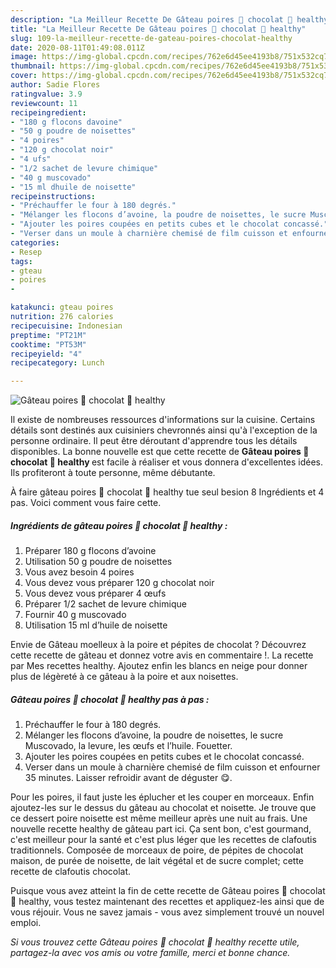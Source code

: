 ```yaml
---
description: "La Meilleur Recette De Gâteau poires 🍐 chocolat 🍫 healthy"
title: "La Meilleur Recette De Gâteau poires 🍐 chocolat 🍫 healthy"
slug: 109-la-meilleur-recette-de-gateau-poires-chocolat-healthy
date: 2020-08-11T01:49:08.011Z
image: https://img-global.cpcdn.com/recipes/762e6d45ee4193b8/751x532cq70/gateau-poires-🍐-chocolat-🍫-healthy-photo-principale-de-la-recette.jpg
thumbnail: https://img-global.cpcdn.com/recipes/762e6d45ee4193b8/751x532cq70/gateau-poires-🍐-chocolat-🍫-healthy-photo-principale-de-la-recette.jpg
cover: https://img-global.cpcdn.com/recipes/762e6d45ee4193b8/751x532cq70/gateau-poires-🍐-chocolat-🍫-healthy-photo-principale-de-la-recette.jpg
author: Sadie Flores
ratingvalue: 3.9
reviewcount: 11
recipeingredient:
- "180 g flocons davoine"
- "50 g poudre de noisettes"
- "4 poires"
- "120 g chocolat noir"
- "4 ufs"
- "1/2 sachet de levure chimique"
- "40 g muscovado"
- "15 ml dhuile de noisette"
recipeinstructions:
- "Préchauffer le four à 180 degrés."
- "Mélanger les flocons d’avoine, la poudre de noisettes, le sucre Muscovado, la levure, les œufs et l’huile. Fouetter."
- "Ajouter les poires coupées en petits cubes et le chocolat concassé."
- "Verser dans un moule à charnière chemisé de film cuisson et enfourner 35 minutes. Laisser refroidir avant de déguster 😋."
categories:
- Resep
tags:
- gteau
- poires
- 

katakunci: gteau poires  
nutrition: 276 calories
recipecuisine: Indonesian
preptime: "PT21M"
cooktime: "PT53M"
recipeyield: "4"
recipecategory: Lunch

---
```



![Gâteau poires 🍐 chocolat 🍫 healthy](https://img-global.cpcdn.com/recipes/762e6d45ee4193b8/751x532cq70/gateau-poires-🍐-chocolat-🍫-healthy-photo-principale-de-la-recette.jpg)

Il existe de nombreuses ressources d'informations sur la cuisine. Certains détails sont destinés aux cuisiniers chevronnés ainsi qu'à l'exception de la personne ordinaire. Il peut être déroutant d'apprendre tous les détails disponibles. La bonne nouvelle est que cette recette de <strong> Gâteau poires 🍐 chocolat 🍫 healthy </strong> est facile à réaliser et vous donnera d'excellentes idées. Ils profiteront à toute personne, même débutante.

<!--inarticleads1-->

À faire gâteau poires 🍐 chocolat 🍫 healthy tue seul besion 8 Ingrédients et 4 pas. Voici comment vous faire cette.

##### Ingrédients de gâteau poires 🍐 chocolat 🍫 healthy :

1. Préparer 180 g flocons d’avoine
1. Utilisation 50 g poudre de noisettes
1. Vous avez besoin 4 poires
1. Vous devez vous préparer 120 g chocolat noir
1. Vous devez vous préparer 4 œufs
1. Préparer 1/2 sachet de levure chimique
1. Fournir 40 g muscovado
1. Utilisation 15 ml d’huile de noisette


Envie de Gâteau moelleux à la poire et pépites de chocolat ? Découvrez cette recette de gâteau et donnez votre avis en commentaire !. La recette par Mes recettes healthy. Ajoutez enfin les blancs en neige pour donner plus de légèreté à ce gâteau à la poire et aux noisettes. 

<!--inarticleads2-->

##### Gâteau poires 🍐 chocolat 🍫 healthy pas à pas :

1. Préchauffer le four à 180 degrés.
1. Mélanger les flocons d’avoine, la poudre de noisettes, le sucre Muscovado, la levure, les œufs et l’huile. Fouetter.
1. Ajouter les poires coupées en petits cubes et le chocolat concassé.
1. Verser dans un moule à charnière chemisé de film cuisson et enfourner 35 minutes. Laisser refroidir avant de déguster 😋.


Pour les poires, il faut juste les éplucher et les couper en morceaux. Enfin ajoutez-les sur le dessus du gâteau au chocolat et noisette. Je trouve que ce dessert poire noisette est même meilleur après une nuit au frais. Une nouvelle recette healthy de gâteau part ici. Ça sent bon, c&#39;est gourmand, c&#39;est meilleur pour la santé et c&#39;est plus léger que les recettes de clafoutis traditionnels. Composée de morceaux de poire, de pépites de chocolat maison, de purée de noisette, de lait végétal et de sucre complet; cette recette de clafoutis chocolat. 

<!--inarticleads1-->

<p>
Puisque vous avez atteint la fin de cette recette de Gâteau poires 🍐 chocolat 🍫 healthy, vous testez maintenant des recettes et appliquez-les ainsi que de vous réjouir. Vous ne savez jamais - vous avez simplement trouvé un nouvel emploi.
</p>

<p>
<i>Si vous trouvez cette Gâteau poires 🍐 chocolat 🍫 healthy recette utile, partagez-la avec vos amis ou votre famille, merci et bonne chance.</i>
</p>
